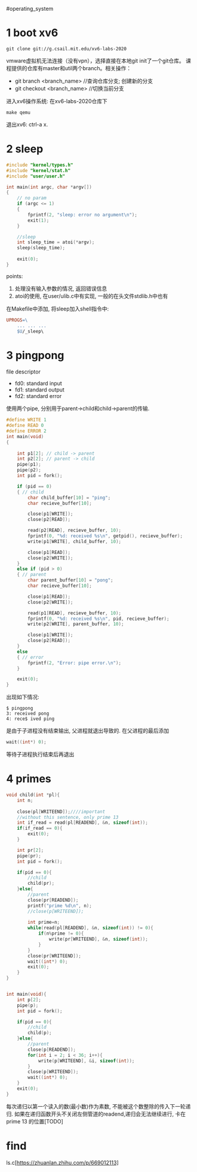 #operating_system
# 1 boot xv6
```shell
git clone git://g.csail.mit.edu/xv6-labs-2020
```
vmware虚拟机无法连接（没有vpn），选择直接在本地git init了一个git仓库。
课程提供的仓库有master和util两个branch。相关操作：
- git branch <branch_name> //查询仓库分支; 创建新的分支
- git checkout <branch_name> //切换当前分支

进入xv6操作系统: 在xv6-labs-2020仓库下
```shell
make qemu
```
退出xv6: ctrl-a x. 

# 2 sleep


```c
#include "kernel/types.h"
#include "kernel/stat.h"
#include "user/user.h"

int main(int argc, char *argv[])
{
    // no param
    if (argc <= 1)
    {
        fprintf(2, "sleep: error no argument\n");
        exit(1);
    }

    //sleep
    int sleep_time = atoi(*argv);
    sleep(sleep_time);
    
    exit(0);
}
```
points: 
1. 处理没有输入参数的情况, 返回错误信息
2. atoi的使用, 在user/ulib.c中有实现, 一般的在头文件stdlib.h中也有

在Makefile中添加, 将sleep加入shell指令中:
```Makefile
UPROGS=\
	... ... ...
	$U/_sleep\
```

# 3 pingpong
file descriptor 
- fd0: standard input
- fd1: standard output
- fd2: standard error

使用两个pipe, 分别用于parent->child和child->parent的传输.

```C
#define WRITE 1
#define READ 0
#define ERROR 2
int main(void)
{
    
    int p1[2]; // child -> parent
    int p2[2]; // parent -> child
    pipe(p1);
    pipe(p2);
    int pid = fork();

    if (pid == 0)
    { // child
        char child_buffer[10] = "ping";
        char recieve_buffer[10];

        close(p1[WRITE]);
        close(p2[READ]);

        read(p2[READ], recieve_buffer, 10);
        fprintf(0, "%d: received %s\n", getpid(), recieve_buffer);
        write(p1[WRITE], child_buffer, 10);

        close(p1[READ]);
        close(p2[WRITE]);
    }
    else if (pid > 0)
    { // parent
        char parent_buffer[10] = "pong";
        char recieve_buffer[10];

        close(p1[READ]);
        close(p2[WRITE]);

        read(p1[READ], recieve_buffer, 10);
        fprintf(0, "%d: received %s\n", pid, recieve_buffer);
        write(p2[WRITE], parent_buffer, 10);

        close(p1[WRITE]);
        close(p2[READ]);
    }
    else
    { // error
        fprintf(2, "Error: pipe error.\n");
    }

    exit(0);
}
```

出现如下情况:
```shell
$ pingpong
3: received pong
4: rece$ ived ping
```
是由于子进程没有结束输出, 父进程就退出导致的. 在父进程的最后添加
```C
wait((int*) 0);
```
等待子进程执行结束后再退出

# 4 primes

```C
void child(int *pl){
    int n;
    
    close(pl[WRITEEND]);////important
    //without this sentence, only prime 13
    int if_read = read(pl[READEND], &n, sizeof(int));
    if(if_read == 0){
        exit(0);
    }

    int pr[2];
    pipe(pr);
    int pid = fork();

    if(pid == 0){
        //child
        child(pr);
    }else{
        //parent
        close(pr[READEND]);
        printf("prime %d\n", n);
        //close(p[WRITEEND]);
        
        int prime=n;
        while(read(pl[READEND], &n, sizeof(int)) != 0){
            if(n%prime != 0){
                write(pr[WRITEEND], &n, sizeof(int));
            }
        }
        close(pr[WRITEEND]);
        wait((int*) 0);
        exit(0);
    }
}


int main(void){
    int p[2];
    pipe(p);
    int pid = fork();

    if(pid == 0){
        //child
        child(p);
    }else{
        //parent
        close(p[READEND]);
        for(int i = 2; i < 36; i++){
            write(p[WRITEEND], &i, sizeof(int));
        }
        close(p[WRITEEND]);
        wait((int*) 0);
    }
    exit(0);
}
```

每次递归以第一个读入的数(最小数)作为素数, 不能被这个数整除的传入下一轮递归.
如果在递归函数开头不关闭左侧管道的readend,递归会无法继续进行, 卡在prime 13 的位置[TODO]

# find 
ls.c[https://zhuanlan.zhihu.com/p/669012113]
